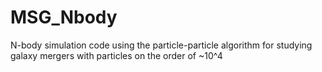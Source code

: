# MSG_Nbody
N-body simulation code using the particle-particle algorithm for studying galaxy mergers with particles on the order of ~10^4 
